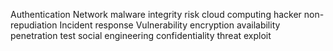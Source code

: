 Authentication
Network
malware
integrity
risk
cloud computing
hacker
non-repudiation
Incident response
Vulnerability
encryption
availability
penetration test
social engineering
confidentiality
threat
exploit
